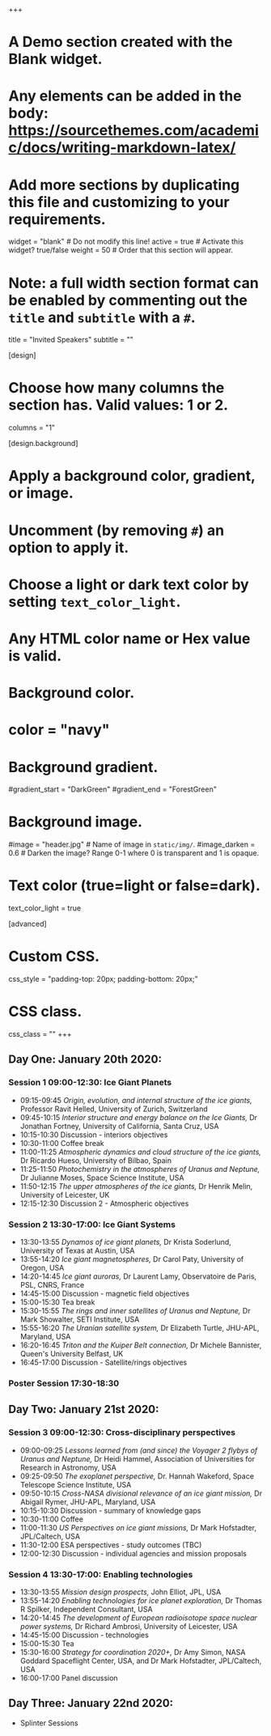 +++
# A Demo section created with the Blank widget.
# Any elements can be added in the body: https://sourcethemes.com/academic/docs/writing-markdown-latex/
# Add more sections by duplicating this file and customizing to your requirements.

widget = "blank"  # Do not modify this line!
active = true  # Activate this widget? true/false
weight = 50  # Order that this section will appear.

# Note: a full width section format can be enabled by commenting out the `title` and `subtitle` with a `#`.
title = "Invited Speakers"
subtitle = ""

[design]
  # Choose how many columns the section has. Valid values: 1 or 2.
  columns = "1"

[design.background]
  # Apply a background color, gradient, or image.
  #   Uncomment (by removing `#`) an option to apply it.
  #   Choose a light or dark text color by setting `text_color_light`.
  #   Any HTML color name or Hex value is valid.

  # Background color.
  # color = "navy"

  # Background gradient.
  #gradient_start = "DarkGreen"
  #gradient_end = "ForestGreen"

  # Background image.
  #image = "header.jpg"  # Name of image in `static/img/`.
  #image_darken = 0.6  # Darken the image? Range 0-1 where 0 is transparent and 1 is opaque.

  # Text color (true=light or false=dark).
  text_color_light = true

[advanced]
 # Custom CSS.
 css_style = "padding-top: 20px; padding-bottom: 20px;"

 # CSS class.
 css_class = ""
+++

## Day One:  January 20th 2020:
### Session 1 09:00-12:30: Ice Giant Planets
* 09:15-09:45 *Origin, evolution, and internal structure of the ice giants,* Professor Ravit Helled, University of Zurich, Switzerland
* 09:45-10:15 *Interior structure and energy balance on the Ice Giants,* Dr Jonathan Fortney, University of California, Santa Cruz, USA
* 10:15-10:30 Discussion - interiors objectives
* 10:30-11:00 Coffee break
* 11:00-11:25 *Atmospheric dynamics and cloud structure of the ice giants,* Dr Ricardo Hueso, University of Bilbao, Spain
* 11:25-11:50 *Photochemistry in the atmospheres of Uranus and Neptune,* Dr Julianne Moses, Space Science Institute, USA
* 11:50-12:15 *The upper atmospheres of the ice giants,* Dr Henrik Melin, University of Leicester, UK
* 12:15-12:30 Discussion 2 - Atmospheric objectives

### Session 2 13:30-17:00: Ice Giant Systems
* 13:30-13:55 *Dynamos of ice giant planets,* Dr Krista Soderlund, University of Texas at Austin, USA
* 13:55-14:20 *Ice giant magnetospheres,* Dr Carol Paty, University of Oregon, USA
* 14:20-14:45 *Ice giant auroras,* Dr Laurent Lamy, Observatoire de Paris, PSL, CNRS, France
* 14:45-15:00 Discussion - magnetic field objectives
* 15:00-15:30 Tea break
* 15:30-15:55 *The rings and inner satellites of Uranus and Neptune,* Dr Mark Showalter, SETI Institute, USA
* 15:55-16:20 *The Uranian satellite system,* Dr Elizabeth Turtle, JHU-APL, Maryland, USA
* 16:20-16:45 *Triton and the Kuiper Belt connection,* Dr Michele Bannister, Queen's University Belfast, UK
* 16:45-17:00 Discussion - Satellite/rings objectives

### Poster Session 17:30-18:30

## Day Two:  January 21st 2020:
### Session 3 09:00-12:30: Cross-disciplinary perspectives
* 09:00-09:25 *Lessons learned from (and since) the Voyager 2 flybys of Uranus and Neptune,* Dr Heidi Hammel, Association of Universities for Research in Astronomy, USA
* 09:25-09:50 *The exoplanet perspective,* Dr. Hannah Wakeford, Space Telescope Science Institute, USA
* 09:50-10:15 *Cross-NASA divisional relevance of an ice giant mission,* Dr Abigail Rymer, JHU-APL, Maryland, USA
* 10:15-10:30 Discussion - summary of knowledge gaps
* 10:30-11:00 Coffee
* 11:00-11:30 *US Perspectives on ice giant missions,* Dr Mark Hofstadter, JPL/Caltech, USA
* 11:30-12:00 ESA perspectives - study outcomes (TBC)
* 12:00-12:30 Discussion - individual agencies and mission proposals

### Session 4 13:30-17:00: Enabling technologies
* 13:30-13:55 *Mission design prospects,* John Elliot, JPL, USA
* 13:55-14:20 *Enabling technologies for ice planet exploration,* Dr Thomas R Spilker, Independent Consultant, USA
* 14:20-14:45 *The development of European radioisotope space nuclear power systems,* Dr Richard Ambrosi, University of Leicester, USA
* 14:45-15:00 Discussion - technologies
* 15:00-15:30 Tea
* 15:30-16:00 *Strategy for coordination 2020+,* Dr Amy Simon, NASA Goddard Spaceflight Center, USA, and Dr Mark Hofstadter, JPL/Caltech, USA
* 16:00-17:00 Panel discussion



## Day Three:  January 22nd 2020:
* Splinter Sessions
